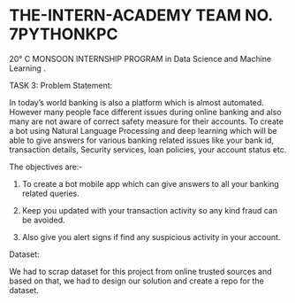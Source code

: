 # THE-INTERN-ACADEMY TEAM NO. 7PYTHONKPC
 20° C MONSOON INTERNSHIP PROGRAM in Data Science and Machine Learning .
 
TASK 3:
Problem Statement:

In today’s world banking is also a platform which is almost automated. However many people face
different issues during online banking and also many are not aware of correct safety measure for
their accounts. To create a bot using Natural Language Processing and deep learning which will be
able to give answers for various banking related issues like your bank id, transaction details,
Security services, loan policies, your account status etc.

The objectives are:-

1. To create a bot mobile app which can give answers to all your banking related
queries.

2. Keep you updated with your transaction activity so any kind fraud can be
avoided.

3. Also give you alert signs if find any suspicious activity in your account.

Dataset:

We had to scrap dataset for this project from online trusted sources and based on that, we had
to design our solution and create a repo for the dataset.
